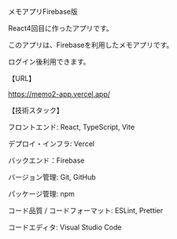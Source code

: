 メモアプリFirebase版

React4回目に作ったアプリです。

このアプリは、Firebaseを利用したメモアプリです。

ログイン後利用できます。

【URL】

https://memo2-app.vercel.app/

【技術スタック】

フロントエンド: React, TypeScript, Vite

デプロイ・インフラ: Vercel

バックエンド：Firebase

バージョン管理: Git, GitHub

パッケージ管理: npm

コード品質 / コードフォーマット: ESLint, Prettier

コードエディタ: Visual Studio Code
